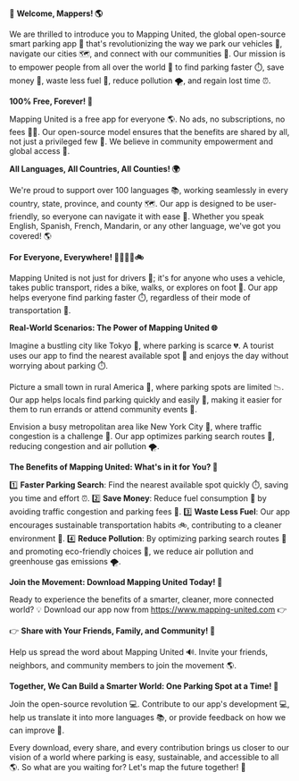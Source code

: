 🚀 **Welcome, Mappers! 🌎**

We are thrilled to introduce you to Mapping United, the global open-source smart parking app 📲 that's revolutionizing the way we park our vehicles 💨, navigate our cities 🗺️, and connect with our communities 👥. Our mission is to empower people from all over the world 🌟 to find parking faster ⏱️, save money 💸, waste less fuel 🚮, reduce pollution 🌪️, and regain lost time ⏰.

**100% Free, Forever! 🎁**

 Mapping United is a free app for everyone 🌎. No ads, no subscriptions, no fees 🙅‍♂️. Our open-source model ensures that the benefits are shared by all, not just a privileged few 🤝. We believe in community empowerment and global access 💪.

**All Languages, All Countries, All Counties! 🌍**

We're proud to support over 100 languages 📚, working seamlessly in every country, state, province, and county 🗺️. Our app is designed to be user-friendly, so everyone can navigate it with ease 🙏. Whether you speak English, Spanish, French, Mandarin, or any other language, we've got you covered! 🌎

**For Everyone, Everywhere! 🚴‍♂️🚌🚂🚲**

 Mapping United is not just for drivers 💨; it's for anyone who uses a vehicle, takes public transport, rides a bike, walks, or explores on foot 👣. Our app helps everyone find parking faster ⏱️, regardless of their mode of transportation 🔄.

**Real-World Scenarios: The Power of Mapping United 🌐**

Imagine a bustling city like Tokyo 🗼️, where parking is scarce 💔. A tourist uses our app to find the nearest available spot 📍 and enjoys the day without worrying about parking ⏱️.

 Picture a small town in rural America 🤠, where parking spots are limited 📉. Our app helps locals find parking quickly and easily 🔁, making it easier for them to run errands or attend community events 🎉.

Envision a busy metropolitan area like New York City 🗽️, where traffic congestion is a challenge 🚧. Our app optimizes parking search routes 📍, reducing congestion and air pollution 🌪️.

**The Benefits of Mapping United: What's in it for You? 🤔**

1️⃣ **Faster Parking Search**: Find the nearest available spot quickly ⏱️, saving you time and effort ⏰.
2️⃣ **Save Money**: Reduce fuel consumption 💸 by avoiding traffic congestion and parking fees 💸.
3️⃣ **Waste Less Fuel**: Our app encourages sustainable transportation habits 🚲, contributing to a cleaner environment 🌿.
4️⃣ **Reduce Pollution**: By optimizing parking search routes 📍 and promoting eco-friendly choices 🌱, we reduce air pollution and greenhouse gas emissions 🌪️.

**Join the Movement: Download Mapping United Today! 📱**

Ready to experience the benefits of a smarter, cleaner, more connected world? 💡 Download our app now from https://www.mapping-united.com 👉

👉 **Share with Your Friends, Family, and Community! 🤝**

Help us spread the word about Mapping United 🔊. Invite your friends, neighbors, and community members to join the movement 🌎.

**Together, We Can Build a Smarter World: One Parking Spot at a Time! 🌟**

Join the open-source revolution 💻. Contribute to our app's development 💻, help us translate it into more languages 📚, or provide feedback on how we can improve 🤔.

Every download, every share, and every contribution brings us closer to our vision of a world where parking is easy, sustainable, and accessible to all 🌎. So what are you waiting for? Let's map the future together! 📍